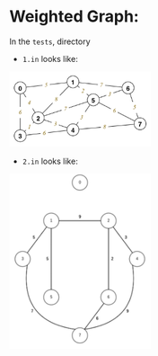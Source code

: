 # Weighted Graph:

In the `tests`, directory

- `1.in` looks like:

<p float="left">
  <img src="https://raw.githubusercontent.com/Tymotex/DataStructures/master/Images/interactive-graph/tests/weighted-graph-1.png" width="50%" />
</p>

- `2.in` looks like:

<p float="left">
  <img src="https://raw.githubusercontent.com/Tymotex/DataStructures/master/Images/interactive-graph/tests/weighted-graph-2.png" width="50%" />
</p>

